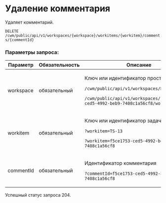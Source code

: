 # Удаление комментария

Удаляет комментарий.

`DELETE /cwm/public/api/v1/workspaces/{workspace}/workitems/{workitem}/comments/{commentId}`

### Параметры запроса:

| Параметр  | Обязательность | Описание                                                                                                                                                                                                  |
| --------- | -------------- | --------------------------------------------------------------------------------------------------------------------------------------------------------------------------------------------------------- |
| workspace | обязательный   | <p>Ключ или идентификатор пространства</p><p><code>/cwm/public/api/v1/workspaces/KEY/workitems</code></p><p><code>/cwm/public/api/v1/workspaces/f5ce1753-ced5-4992-beb9-7408c1a56cf8/workitems</code></p> |
| workitem  | обязательный   | <p>Ключ или идентификатор задачи</p><p><code>?workitem=TS-13</code></p><p><code>?workitem=f5ce1753-ced5-4992-beb9-7408c1a56cf8</code></p>                                                                 |
| commentId | обязательный   | <p>Идентификатор комментария</p><p><code>?commentId=f5ce1753-ced5-4992-beb9-7408c1a56cf8</code></p>                                                                                                       |

Успешный статус запроса 204.
